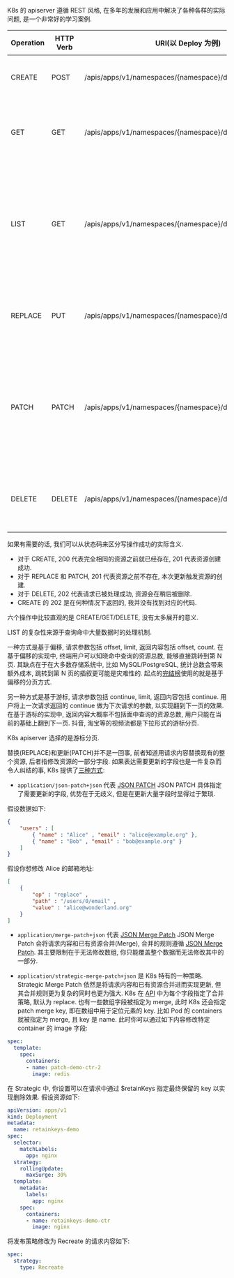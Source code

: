 K8s 的 apiserver 遵循 REST 风格, 在多年的发展和应用中解决了各种各样的实际问题,
是一个非常好的学习案例.

| Operation | HTTP Verb | URI(以 Deploy 为例)                                     | Status Code | 语义                   |
|-----------|-----------|---------------------------------------------------------|-------------|------------------------|
| CREATE    | POST      | /apis/apps/v1/namespaces/{namespace}/deployments        | 200/201/202 | 创建资源               |
| GET       | GET       | /apis/apps/v1/namespaces/{namespace}/deployments/{name} | 200         | 获取特定资源           |
| LIST      | GET       | /apis/apps/v1/namespaces/{namespace}/deployments        | 200         | 获取满足条件的所有资源 |
| REPLACE   | PUT       | /apis/apps/v1/namespaces/{namespace}/deployments/{name} | 200/201     | 替换特定资源           |
| PATCH     | PATCH     | /apis/apps/v1/namespaces/{namespace}/deployments/{name} | 200/201     | 修改特定资源的指定内容 |
| DELETE    | DELETE    | /apis/apps/v1/namespaces/{namespace}/deployments/{name} | 200/202     | 删除特定资源           |

如果有需要的话, 我们可以从状态码来区分写操作成功的实际含义.
- 对于 CREATE, 200 代表完全相同的资源之前就已经存在, 201 代表资源创建成功.
- 对于 REPLACE 和 PATCH, 201 代表资源之前不存在, 本次更新触发资源的创建.
- 对于 DELETE, 202 代表请求已被处理成功, 资源会在稍后被删除.
- CREATE 的 202 是在何种情况下返回的, 我并没有找到对应的代码.

六个操作中比较直观的是 CREATE/GET/DELETE, 没有太多展开的意义.

LIST 的复杂性来源于查询命中大量数据时的处理机制.

一种方式是基于偏移, 请求参数包括 offset, limit, 返回内容包括 offset, count.
在基于偏移的实现中, 终端用户可以知晓命中查询的资源总数, 能够直接跳转到第 N 页.
其缺点在于在大多数存储系统中, 比如 MySQL/PostgreSQL, 统计总数会带来额外成本, 跳转到第 N 页的插叙更可能是灾难性的.
起点的[完结榜](https://www.qidian.com/finish/)使用的就是基于偏移的分页方式.

另一种方式是基于游标, 请求参数包括 continue, limit, 返回内容包括 continue.
用户将上一次请求返回的 continue 做为下次请求的参数, 以实现翻到下一页的效果.
在基于游标的实现中, 返回内容大概率不包括面中查询的资源总数, 用户只能在当前的基础上翻到下一页.
抖音, 淘宝等的视频流都是下拉形式的游标分页.

K8s apiserver 选择的是游标分页.

替换(REPLACE)和更新(PATCH)并不是一回事, 前者知道用请求内容替换现有的整个资源, 后者指修改资源的一部分字段.
如果表达需要更新的字段也是一件复杂而令人纠结的事, K8s 提供了[三种方式](https://kubernetes.io/docs/tasks/manage-kubernetes-objects/update-api-object-kubectl-patch/):
- `application/json-patch+json` 代表 [JSON PATCH](https://datatracker.ietf.org/doc/html/rfc6902)
JSON PATCH 具体指定了需要更新的字段, 优势在于无歧义, 但是在更新大量字段时显得过于繁琐.

假设数据如下:
```json
{
	"users" : [
		{ "name" : "Alice" , "email" : "alice@example.org" },
		{ "name" : "Bob" , "email" : "bob@example.org" }
	]
}
```
假设你想修改 Alice 的邮箱地址:
```json
[
	{
		"op" : "replace" ,
		"path" : "/users/0/email" ,
		"value" : "alice@wonderland.org"
	}
]
```

- `application/merge-patch+json` 代表 [JSON Merge Patch](https://datatracker.ietf.org/doc/html/rfc7386)
JSON Merge Patch 会将请求内容和已有资源合并(Merge), 合并的规则遵循 [JSON Merge Patch]().
其主要限制在于无法修改数组, 你只能覆盖整个数据而无法修改其中的一部分.

- `application/strategic-merge-patch+json` 是 K8s 特有的一种策略.
Strategic Merge Patch 依然是将请求内容和已有资源合并进而实现更新, 但其合并规则更为复杂的同时也更为强大.
K8s 在 [API](https://kubernetes.io/docs/reference/generated/kubernetes-api/v1.28/#podspec-v1-core) 中为每个字段指定了合并策略, 默认为 replace.
也有一些数组字段被指定为 merge, 此时 K8s 还会指定 patch merge key, 即在数组中用于定位元素的 key.
比如 Pod 的 containers 就被指定为 merge, 且 key 是 name.
此时你可以通过如下内容修改特定 container 的 image 字段:
```yaml
spec:
  template:
    spec:
      containers:
      - name: patch-demo-ctr-2
        image: redis
```

在 Strategic 中, 你设置可以在请求中通过 $retainKeys 指定最终保留的 key 以实现删除效果.
假设资源如下:
```yaml
apiVersion: apps/v1
kind: Deployment
metadata:
  name: retainkeys-demo
spec:
  selector:
    matchLabels:
      app: nginx
  strategy:
    rollingUpdate:
      maxSurge: 30%
  template:
    metadata:
      labels:
        app: nginx
    spec:
      containers:
      - name: retainkeys-demo-ctr
        image: nginx
```
将发布策略修改为 Recreate 的请求内容如下:
```yaml
spec:
  strategy:
    type: Recreate
```
